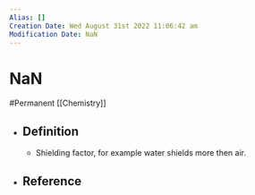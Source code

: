```yaml
---
Alias: []
Creation Date: Wed August 31st 2022 11:06:42 am 
Modification Date: NaN
---
```

# NaN
#Permanent [[Chemistry]]

- ## Definition
	- Shielding factor, for example water shields more then air.
- ## Reference